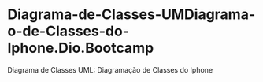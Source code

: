 # Diagrama-de-Classes-UMDiagrama-o-de-Classes-do-Iphone.Dio.Bootcamp
Diagrama de Classes UML: Diagramação de Classes do Iphone
